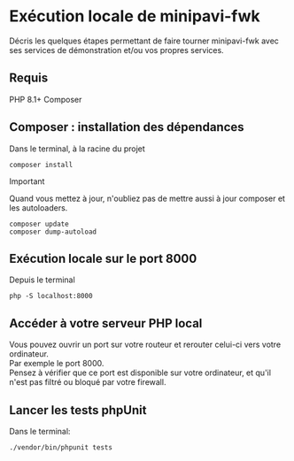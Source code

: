 # Exécution locale de minipavi-fwk

Décris les quelques étapes permettant de faire tourner minipavi-fwk avec ses services de démonstration et/ou vos propres services.

## Requis
PHP 8.1+
Composer


## Composer : installation des dépendances
Dans le terminal, à la racine du projet
```
composer install
```

> [!IMPORTANT]
> Quand vous mettez à jour, n'oubliez pas de mettre aussi à jour composer et les autoloaders.<br/>
> ```
> composer update
> composer dump-autoload
> ```


## Exécution locale sur le port 8000
Depuis le terminal
```
php -S localhost:8000
```

## Accéder à votre serveur PHP local
Vous pouvez ouvrir un port sur votre routeur et rerouter celui-ci vers votre ordinateur.<br/>
Par exemple le port 8000.<br/>
Pensez à vérifier que ce port est disponible sur votre ordinateur, et qu'il n'est pas filtré ou bloqué par votre firewall.


## Lancer les tests phpUnit
Dans le terminal:
```
./vendor/bin/phpunit tests
```